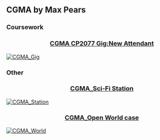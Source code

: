 <h2>CGMA by Max Pears </h2>

<h3>Coursework</h3>

<div style="text-align: center;">
<h3> <a href="../data/showcase/CGMA_Gig">CGMA CP2077 Gig:New Attendant</a> </h3>
</div>

<a href="../data/showcase/CGMA_Gig">
  <img src="/assets/Portfolio/Personal_work/CGMA_Gig/Screenshot_325.png" alt="CGMA_Gig" style="max-width: 100%; height: auto;">
</a>

<h3>Other</h3>

<div style="text-align: center;">
<h3> <a href="../data/showcase/CGMA_Station">CGMA_Sci-Fi Station</a> </h3>
</div>
<a href="../data/showcase/CGMA_Station">
  <img src="/assets/Portfolio/Personal_work/CGMA_Station/2.png" alt="CGMA_Station" style="max-width: 100%; height: auto;">
</a>

<div style="text-align: center;">
<h3> <a href="../data/showcase/CGMA_World">CGMA_Open World case</a> </h3>
</div>
<a href="../data/showcase/CGMA_World">
  <img src="/assets/Portfolio/Personal_work/CGMA_World/Screenshot_22.png" alt="CGMA_World" style="max-width: 100%; height: auto;">
</a>

